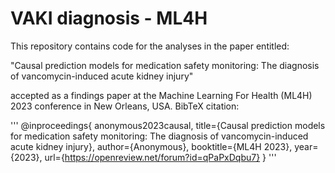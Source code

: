 # VAKI diagnosis - ML4H

This repository contains code for the analyses in the paper entitled:

"Causal prediction models for medication safety monitoring: The diagnosis of vancomycin-induced acute kidney injury"

accepted as a findings paper at the Machine Learning For Health (ML4H) 2023 conference in New Orleans, USA. BibTeX citation:

'''
@inproceedings{
anonymous2023causal,
title={Causal prediction models for medication safety monitoring: The diagnosis of vancomycin-induced acute kidney injury},
author={Anonymous},
booktitle={ML4H 2023},
year={2023},
url={https://openreview.net/forum?id=qPaPxDqbu7}
}
'''
